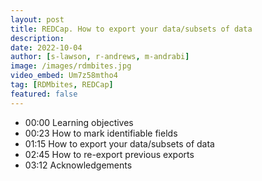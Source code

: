 ```yaml
---
layout: post
title: REDCap. How to export your data/subsets of data
description: 
date: 2022-10-04
author: [s-lawson, r-andrews, m-andrabi]
image: /images/rdmbites.jpg
video_embed: Um7z58mtho4
tag: [RDMbites, REDCap]
featured: false
---
```


- 00:00 Learning objectives
- 00:23 How to mark identifiable fields
- 01:15 How to export your data/subsets of data
- 02:45 How to re-export previous exports 
- 03:12 Acknowledgements